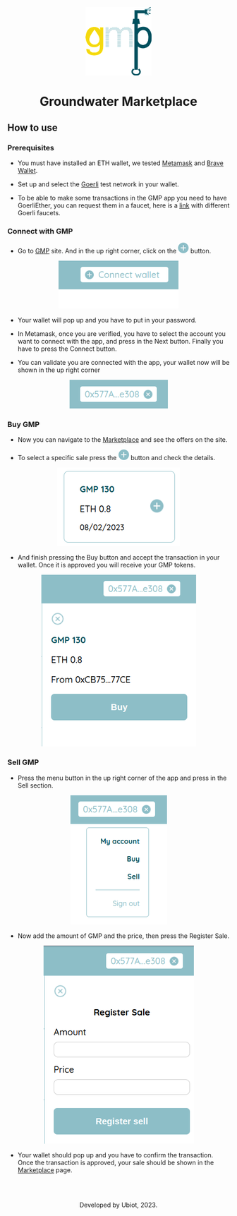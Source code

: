 <p align="center"> <img src="https://raw.githubusercontent.com/alejandroch1202/gmp-interface/main/src/assets/logo.png"/></p>

# <p align="center">Groundwater Marketplace</p>

## How to use

### Prerequisites
- You must have installed an ETH wallet, we tested [Metamask](https://metamask.io/) and [Brave Wallet](https://brave.com/wallet/).

- Set up and select the [Goerli](https://goerli.net/) test network in your wallet.

- To be able to make some transactions in the GMP app you need to have GoerliEther, you can request them in a faucet, here is a [link](https://faucetlink.to/goerli) with different Goerli faucets.

### Connect with GMP
- Go to [GMP](https://www.tgmp.app/) site. And in the up right corner, click on the ![plus](https://raw.githubusercontent.com/alejandroch1202/gmp-interface/main/src/assets/add.png) button.

<p align="center"><img src="https://raw.githubusercontent.com/alejandroch1202/gmp-interface/main/docs/step1.png"/></p>

- Your wallet will pop up and you have to put in your password.

- In Metamask, once you are verified, you have to select the account you want to connect with the app, and press in the Next button. Finally you have to press the Connect button.

- You can validate you are connected with the app, your wallet now will be shown in the up right corner

<p align="center"><img src="https://raw.githubusercontent.com/alejandroch1202/gmp-interface/main/docs/step2.png"/></p>

### Buy GMP

- Now you can navigate to the [Marketplace](https://www.tgmp.app/marketplace) and see the offers on the site.

- To select a specific sale press the ![plus](https://raw.githubusercontent.com/alejandroch1202/gmp-interface/main/src/assets/add.png) button and check the details.

<p align="center"><img src="https://raw.githubusercontent.com/alejandroch1202/gmp-interface/main/docs/step5.png"/></p>


- And finish pressing the Buy button and accept the transaction in your wallet. Once it is approved you will receive your GMP tokens.

<p align="center"><img src="https://raw.githubusercontent.com/alejandroch1202/gmp-interface/main/docs/step6.png"/></p>

### Sell GMP

- Press the menu button in the up right corner of the app and press in the Sell section.

<p align="center"><img src="https://raw.githubusercontent.com/alejandroch1202/gmp-interface/main/docs/step7.png"/></p>

- Now add the amount of GMP and the price, then press the Register Sale.

<p align="center"><img src="https://raw.githubusercontent.com/alejandroch1202/gmp-interface/main/docs/step8.png"/></p>

- Your wallet should pop up and you have to confirm the transaction. Once the transaction is approved, your sale should be shown in the [Marketplace](https://www.tgmp.app/marketplace) page.

<br><br>

<p align="center">Developed by Ubiot, 2023.</p>
